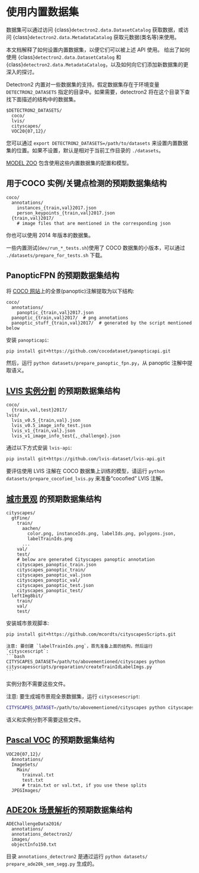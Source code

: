 # 使用内置数据集

数据集可以通过访问 {class}`detectron2.data.DatasetCatalog` 获取数据，或访问 {class}`detectron2.data.MetadataCatalog` 获取元数据(类名等)来使用。

本文档解释了如何设置内置数据集，以便它们可以被上述 API 使用。[](./datasets) 给出了如何使用 {class}`detectron2.data.DatasetCatalog` 和 {class}`detectron2.data.MetadataCatalog`，以及如何向它们添加新数据集的更深入的探讨。

Detectron2 内置对一些数据集的支持。假定数据集存在于环境变量 `DETECTRON2_DATASETS` 指定的目录中。如果需要，detectron2 将在这个目录下查找下面描述的结构中的数据集。

```
$DETECTRON2_DATASETS/
  coco/
  lvis/
  cityscapes/
  VOC20{07,12}/
```

您可以通过 `export DETECTRON2_DATASETS=/path/to/datasets` 来设置内置数据集的位置。如果不设置，默认是相对于当前工作目录的 `./datasets`。

[MODEL ZOO](https://github.com/facebookresearch/detectron2/blob/master/MODEL_ZOO.md) 包含使用这些内置数据集的配置和模型。

## 用于COCO 实例/关键点检测的预期数据集结构

```
coco/
  annotations/
    instances_{train,val}2017.json
    person_keypoints_{train,val}2017.json
  {train,val}2017/
    # image files that are mentioned in the corresponding json
```

你也可以使用 2014 年版本的数据集。

一些内置测试(`dev/run_*_tests.sh`)使用了 COCO 数据集的小版本，可以通过 `./datasets/prepare_for_tests.sh` 下载。

## PanopticFPN 的预期数据集结构

将 [COCO 网站](https://cocodataset.org/#download)上的全景(panoptic)注解提取为以下结构:

```
coco/
  annotations/
    panoptic_{train,val}2017.json
  panoptic_{train,val}2017/  # png annotations
  panoptic_stuff_{train,val}2017/  # generated by the script mentioned below
```

安装 `panopticapi`:

```bash
pip install git+https://github.com/cocodataset/panopticapi.git
```

然后，运行 `python datasets/prepare_panoptic_fpn.py`，从 panoptic 注解中提取语义。

## [LVIS 实例分割](https://www.lvisdataset.org/dataset) 的预期数据集结构

```
coco/
  {train,val,test}2017/
lvis/
  lvis_v0.5_{train,val}.json
  lvis_v0.5_image_info_test.json
  lvis_v1_{train,val}.json
  lvis_v1_image_info_test{,_challenge}.json
```

通过以下方式安装 `lvis-api`:

```bash
pip install git+https://github.com/lvis-dataset/lvis-api.git
```
要评估使用 LVIS 注解在 COCO 数据集上训练的模型，请运行 `python datasets/prepare_cocofied_lvis.py` 来准备“cocofied” LVIS 注解。

## [城市景观](https://www.cityscapes-dataset.com/downloads/) 的预期数据集结构

```
cityscapes/
  gtFine/
    train/
      aachen/
        color.png, instanceIds.png, labelIds.png, polygons.json,
        labelTrainIds.png
      ...
    val/
    test/
    # below are generated Cityscapes panoptic annotation
    cityscapes_panoptic_train.json
    cityscapes_panoptic_train/
    cityscapes_panoptic_val.json
    cityscapes_panoptic_val/
    cityscapes_panoptic_test.json
    cityscapes_panoptic_test/
  leftImg8bit/
    train/
    val/
    test/
```

安装城市景观脚本:

```bash
pip install git+https://github.com/mcordts/cityscapesScripts.git
```

````{note}
注意: 要创建 `labelTrainIds.png`，首先准备上面的结构，然后运行 `cityscescript`:
```bash
CITYSCAPES_DATASET=/path/to/abovementioned/cityscapes python cityscapesscripts/preparation/createTrainIdLabelImgs.py
```
````

实例分割不需要这些文件。

注意: 要生成城市景观全景数据集，运行 `cityscesescript`:
```bash
CITYSCAPES_DATASET=/path/to/abovementioned/cityscapes python cityscapesscripts/preparation/createPanopticImgs.py
```
语义和实例分割不需要这些文件。

## [Pascal VOC](http://host.robots.ox.ac.uk/pascal/VOC/index.html) 的预期数据集结构

```
VOC20{07,12}/
  Annotations/
  ImageSets/
    Main/
      trainval.txt
      test.txt
      # train.txt or val.txt, if you use these splits
  JPEGImages/
```

## [ADE20k 场景解析](http://sceneparsing.csail.mit.edu/)的预期数据集结构

```
ADEChallengeData2016/
  annotations/
  annotations_detectron2/
  images/
  objectInfo150.txt
```

目录 `annotations_detectron2` 是通过运行 `python datasets/ prepare_ade20k_sem_segg.py` 生成的。